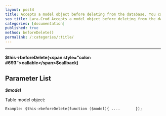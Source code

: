 ```yaml
---
layout: post4
title: Accepts a model object before deleting from the database. You can change the data before saving.
seo_title: Lara-Crud Accepts a model object before deleting from the database beforeDelete()
categories: [documentation]
published: true
method: beforeDelete()
permalink: /:categories/:title/
---
```


---

#### $this->beforeDelete(<span style="color: #693">callable</span>$callback)

## Parameter List

***$model***

Table model object:

`
Example:
$this->beforeDelete(function ($model){
 ....      
});
`
